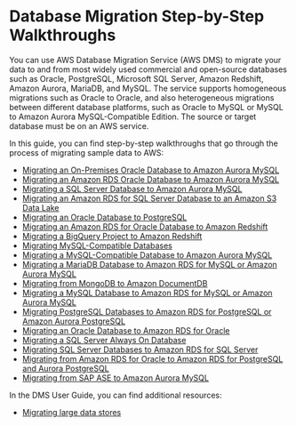 # Database Migration Step\-by\-Step Walkthroughs<a name="dms-sbs-welcome"></a>

You can use AWS Database Migration Service \(AWS DMS\) to migrate your data to and from most widely used commercial and open\-source databases such as Oracle, PostgreSQL, Microsoft SQL Server, Amazon Redshift, Amazon Aurora, MariaDB, and MySQL\. The service supports homogeneous migrations such as Oracle to Oracle, and also heterogeneous migrations between different database platforms, such as Oracle to MySQL or MySQL to Amazon Aurora MySQL\-Compatible Edition\. The source or target database must be on an AWS service\.

In this guide, you can find step\-by\-step walkthroughs that go through the process of migrating sample data to AWS:
+  [Migrating an On\-Premises Oracle Database to Amazon Aurora MySQL](chap-on-premoracle2aurora.md) 
+  [Migrating an Amazon RDS Oracle Database to Amazon Aurora MySQL](chap-rdsoracle2aurora.md) 
+  [Migrating a SQL Server Database to Amazon Aurora MySQL](chap-sqlserver2aurora.md) 
+  [Migrating an Amazon RDS for SQL Server Database to an Amazon S3 Data Lake](chap-rdssqlserver2s3datalake.md) 
+  [Migrating an Oracle Database to PostgreSQL](chap-rdsoracle2postgresql.md) 
+  [Migrating an Amazon RDS for Oracle Database to Amazon Redshift](chap-rdsoracle2redshift.md) 
+  [Migrating a BigQuery Project to Amazon Redshift](bigquery-redshift.md) 
+  [Migrating MySQL\-Compatible Databases](chap-mysql.md) 
+  [Migrating a MySQL\-Compatible Database to Amazon Aurora MySQL](chap-mysql2aurora.md) 
+  [Migrating a MariaDB Database to Amazon RDS for MySQL or Amazon Aurora MySQL](chap-mariadb2auroramysql.md) 
+  [Migrating from MongoDB to Amazon DocumentDB](chap-mongodb2documentdb.md) 
+  [Migrating a MySQL Database to Amazon RDS for MySQL or Amazon Aurora MySQL](chap-manageddatabases.mysql2rds.md) 
+  [Migrating PostgreSQL Databases to Amazon RDS for PostgreSQL or Amazon Aurora PostgreSQL](chap-manageddatabases.postgresql-rds-postgresql.md) 
+  [Migrating an Oracle Database to Amazon RDS for Oracle](chap-manageddatabases.oracle2rds.md) 
+  [Migrating a SQL Server Always On Database](chap-manageddatabases.sqlserveralwayson.md) 
+  [Migrating SQL Server Databases to Amazon RDS for SQL Server](chap-manageddatabases.sql-server-rds-sql-server.md) 
+  [Migrating from Amazon RDS for Oracle to Amazon RDS for PostgreSQL and Aurora PostgreSQL](chap-oracle-postgresql.md) 
+  [Migrating from SAP ASE to Amazon Aurora MySQL](chap-sap-ase-aurora-mysql.md) 

In the DMS User Guide, you can find additional resources:
+  [Migrating large data stores](https://docs.aws.amazon.com/dms/latest/userguide/CHAP_LargeDBs.html) 